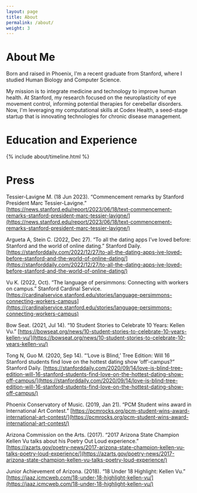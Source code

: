 ```yaml
---
layout: page
title: About
permalink: /about/
weight: 3
---
```


# About Me

Born and raised in Phoenix, I'm a recent graduate from Stanford, where I studied Human Biology and Computer Science.

My mission is to integrate medicine and technology to improve human health. At Stanford, my research focused on the neuroplasticity of eye movement control, informing potential therapies for cerebellar disorders. Now, I'm leveraging my computational skills at Codex Health, a seed-stage startup that is innovating technologies for chronic disease management.

# Education and Experience

<div class="row">
{% include about/timeline.html %}
</div>

# Press

Tessier-Lavigne M. (18 Jun 2023). “Commencement remarks by Stanford President Marc Tessier-Lavigne.” [https://news.stanford.edu/report/2023/06/18/text-commencement-remarks-stanford-president-marc-tessier-lavigne/](https://news.stanford.edu/report/2023/06/18/text-commencement-remarks-stanford-president-marc-tessier-lavigne/)

Argueta A, Stein C. (2022, Dec 27). “To all the dating apps I’ve loved before: Stanford and the world of online dating.” Stanford Daily. [https://stanforddaily.com/2022/12/27/to-all-the-dating-apps-ive-loved-before-stanford-and-the-world-of-online-dating/](https://stanforddaily.com/2022/12/27/to-all-the-dating-apps-ive-loved-before-stanford-and-the-world-of-online-dating/)

Vu K. (2022, Oct). “The language of persimmons: Connecting with workers on campus.” Stanford Cardinal Service. [https://cardinalservice.stanford.edu/stories/language-persimmons-connecting-workers-campus](https://cardinalservice.stanford.edu/stories/language-persimmons-connecting-workers-campus)

Bow Seat. (2021, Jul 14). “10 Student Stories to Celebrate 10 Years: Kellen Vu.” [https://bowseat.org/news/10-student-stories-to-celebrate-10-years-kellen-vu/](https://bowseat.org/news/10-student-stories-to-celebrate-10-years-kellen-vu/)

Tong N, Guo M. (2020, Sep 14). “‘Love is Blind,’ Tree Edition: Will 16 Stanford students find love on the hottest dating show ‘off’-campus?” Stanford Daily. [https://stanforddaily.com/2020/09/14/love-is-blind-tree-edition-will-16-stanford-students-find-love-on-the-hottest-dating-show-off-campus/](https://stanforddaily.com/2020/09/14/love-is-blind-tree-edition-will-16-stanford-students-find-love-on-the-hottest-dating-show-off-campus/)

Phoenix Conservatory of Music. (2019, Jan 21). “PCM Student wins award in International Art Contest.” [https://pcmrocks.org/pcm-student-wins-award-international-art-contest/](https://pcmrocks.org/pcm-student-wins-award-international-art-contest/)

Arizona Commission on the Arts. (2017). “2017 Arizona State Champion Kellen Vu talks about his Poetry Out Loud experience.” [https://azarts.gov/poetry-news/2017-arizona-state-champion-kellen-vu-talks-poetry-loud-experience/](https://azarts.gov/poetry-news/2017-arizona-state-champion-kellen-vu-talks-poetry-loud-experience/)

Junior Achievement of Arizona. (2018). “18 Under 18 Highlight: Kellen Vu.” [https://jaaz.icmcweb.com/18-under-18-highlight-kellen-vu/](https://jaaz.icmcweb.com/18-under-18-highlight-kellen-vu/)